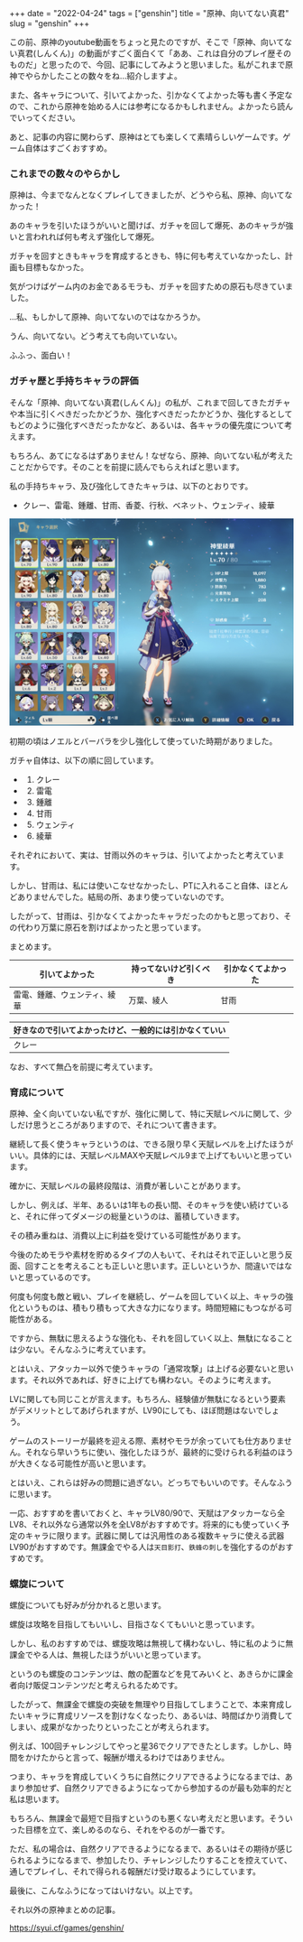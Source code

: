 +++
date = "2022-04-24"
tags = ["genshin"]
title = "原神、向いてない真君"
slug = "genshin"
+++

この前、原神のyoutube動画をちょっと見たのですが、そこで「原神、向いてない真君(しんくん)」の動画がすごく面白くて「ああ、これは自分のプレイ歴そのものだ」と思ったので、今回、記事にしてみようと思いました。私がこれまで原神でやらかしたことの数々をね...紹介しますよ。

また、各キャラについて、引いてよかった、引かなくてよかった等も書く予定なので、これから原神を始める人には参考になるかもしれません。よかったら読んでいってください。

あと、記事の内容に関わらず、原神はとても楽しくて素晴らしいゲームです。ゲーム自体はすごくおすすめ。

### これまでの数々のやらかし

原神は、今までなんとなくプレイしてきましたが、どうやら私、原神、向いてなかった！

あのキャラを引いたほうがいいと聞けば、ガチャを回して爆死、あのキャラが強いと言われれば何も考えず強化して爆死。

ガチャを回すときもキャラを育成するときも、特に何も考えていなかったし、計画も目標もなかった。

気がつけばゲーム内のお金であるモラも、ガチャを回すための原石も尽きていました。

...私、もしかして原神、向いてないのではなかろうか。

うん、向いてない。どう考えても向いていない。

ふふっ、面白い！

### ガチャ歴と手持ちキャラの評価

そんな「原神、向いてない真君(しんくん)」の私が、これまで回してきたガチャや本当に引くべきだったかどうか、強化すべきだったかどうか、強化するとしてもどのように強化すべきだったかなど、あるいは、各キャラの優先度について考えます。

もちろん、あてになるはずありません！なぜなら、原神、向いてない私が考えたことだからです。そのことを前提に読んでもらえればと思います。

私の手持ちキャラ、及び強化してきたキャラは、以下のとおりです。

- クレー、雷電、鍾離、甘雨、香菱、行秋、ベネット、ウェンティ、綾華

<a href="https://raw.githubusercontent.com/syui/img/master/other/genshin_20220424_0002.jpg"><img src="https://raw.githubusercontent.com/syui/img/master/other/genshin_20220424_0002.jpg"/></a>

初期の頃はノエルとバーバラを少し強化して使っていた時期がありました。

ガチャ自体は、以下の順に回しています。

- 1. クレー

- 2. 雷電

- 3. 鍾離

- 4. 甘雨

- 5. ウェンティ

- 6. 綾華

それぞれにおいて、実は、甘雨以外のキャラは、引いてよかったと考えています。

しかし、甘雨は、私には使いこなせなかったし、PTに入れること自体、ほとんどありませんでした。結局の所、あまり使っていないのです。

したがって、甘雨は、引かなくてよかったキャラだったのかもと思っており、その代わり万葉に原石を割けばよかったと思っています。

まとめます。

|引いてよかった|持ってないけど引くべき|引かなくてよかった|
|---|---|---|
|雷電、鍾離、ウェンティ、綾華|万葉、綾人|甘雨|


|好きなので引いてよかったけど、一般的には引かなくていい|
|---|
|クレー|

なお、すべて無凸を前提に考えています。

### 育成について

原神、全く向いていない私ですが、強化に関して、特に天賦レベルに関して、少しだけ思うところがありますので、それについて書きます。

継続して長く使うキャラというのは、できる限り早く天賦レベルを上げたほうがいい。具体的には、天賦レベルMAXや天賦レベル9まで上げてもいいと思っています。

確かに、天賦レベルの最終段階は、消費が著しいことがあります。

しかし、例えば、半年、あるいは1年もの長い間、そのキャラを使い続けていると、それに伴ってダメージの総量というのは、蓄積していきます。

その積み重ねは、消費以上に利益を受けている可能性があります。

今後のためモラや素材を貯めるタイプの人もいて、それはそれで正しいと思う反面、回すことを考えることも正しいと思います。正しいというか、間違いではないと思っているのです。

何度も何度も敵と戦い、プレイを継続し、ゲームを回していく以上、キャラの強化というものは、積もり積もって大きな力になります。時間短縮にもつながる可能性がある。

ですから、無駄に思えるような強化も、それを回していく以上、無駄になることは少ない。そんなふうに考えています。

とはいえ、アタッカー以外で使うキャラの「通常攻撃」は上げる必要ないと思います。それ以外であれば、好きに上げても構わない。そのように考えます。

LVに関しても同じことが言えます。もちろん、経験値が無駄になるという要素がデメリットとしてあげられますが、LV90にしても、ほぼ問題はないでしょう。

ゲームのストーリーが最終を迎える際、素材やモラが余っていても仕方ありません。それなら早いうちに使い、強化したほうが、最終的に受けられる利益のほうが大きくなる可能性が高いと思います。

とはいえ、これらは好みの問題に過ぎない。どっちでもいいのです。そんなふうに思います。

一応、おすすめを書いておくと、キャラLV80/90で、天賦はアタッカーなら全LV8、それ以外なら通常以外を全LV8がおすすめです。将来的にも使っていく予定のキャラに限ります。武器に関しては汎用性のある複数キャラに使える武器LV90がおすすめです。無課金でやる人は`天目影打`、`鉄蜂の刺し`を強化するのがおすすめです。

### 螺旋について

螺旋についても好みが分かれると思います。

螺旋は攻略を目指してもいいし、目指さなくてもいいと思っています。

しかし、私のおすすめでは、螺旋攻略は無視して構わないし、特に私のように無課金でやる人は、無視したほうがいいと思っています。

というのも螺旋のコンテンツは、敵の配置などを見てみいくと、あきらかに課金者向け販促コンテンツだと考えられるためです。

したがって、無課金で螺旋の突破を無理やり目指してしまうことで、本来育成したいキャラに育成リソースを割けなくなったり、あるいは、時間ばかり消費してしまい、成果がなかったりといったことが考えられます。

例えば、100回チャレンジしてやっと星36でクリアできたとします。しかし、時間をかけたからと言って、報酬が増えるわけではありません。

つまり、キャラを育成していくうちに自然にクリアできるようになるまでは、あまり参加せず、自然クリアできるようになってから参加するのが最も効率的だと私は思います。

もちろん、無課金で最短で目指すというのも悪くない考えだと思います。そういった目標を立て、楽しめるのなら、それをやるのが一番です。

ただ、私の場合は、自然クリアできるようになるまで、あるいはその期待が感じられるようになるまで、参加したり、チャレンジしたりすることを控えていて、通しでプレイし、それで得られる報酬だけ受け取るようにしています。

最後に、こんなふうになってはいけない。以上です。

それ以外の原神まとめの記事。

https://syui.cf/games/genshin/

